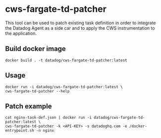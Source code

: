 # cws-fargate-td-patcher

This tool can be used to patch existing task definition in order to integrate the Datadog Agent as a side car and to apply the CWS instrumentation to the application.

## Build docker image

```
docker build . -t datadog/cws-fargate-td-patcher:latest
```

## Usage

```
docker run -i datadog/cws-fargate-td-patcher:latest \
cws-fargate-td-patcher --help
```

## Patch example

```
cat nginx-task-def.json | docker run -i datadog/cws-fargate-td-patcher:latest \
cws-fargate-td-patcher -k <API-KEY> -s datadoghq.com -e /docker-entrypoint.sh -n nginx
```
